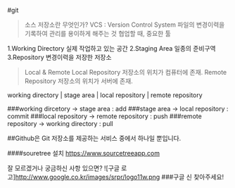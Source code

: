 #git
>소스 저장소란 무엇인가?
>VCS : Version Control System
>파일의 변경이력을 기록하여 관리를 용이하게 해주는 것
>협업할 때, 중요한 툴

1.Working Directory
실제 작업하고 있는 공간
2.Staging Area
일종의 준비구역
3.Repository
변경이력을 저장한 저장소
>Local & Remote
Local Repository
저장소의 위치가 컴퓨터에 존재.
Remote Repository
저장소의 위치가 서버에 존재.

working directory | stage area | local repository | remote repository

###working dircetory -> stage area : add
###stage area -> local repository : commit
###local repository -> remote repository : push
###remote repository -> working directory : pull

##Github은 Git 저장소를 제공하는 서비스 중에서 하나일 뿐입니다.

####souretree 설치
<https://www.sourcetreeapp.com>

잘 모르겠거나 궁금하신 사항 있으면?
![구글 로고]http://www.google.co.kr/images/srpr/logo11w.png
###구글 신 찾아주세요!
